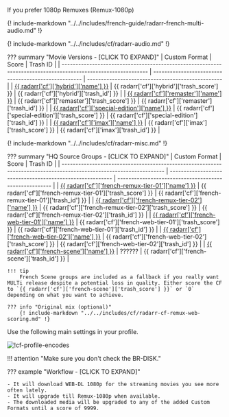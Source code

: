 If you prefer 1080p Remuxes (Remux-1080p)

{! include-markdown "../../includes/french-guide/radarr-french-multi-audio.md" !}

{! include-markdown "../../includes/cf/radarr-audio.md" !}

??? summary "Movie Versions - [CLICK TO EXPAND]"
    | Custom Format                                                                                                 | Score                                                | Trash ID                                          |
    | ------------------------------------------------------------------------------------------------------------- | ---------------------------------------------------- | ------------------------------------------------- |
    | [{{ radarr['cf']['hybrid']['name'] }}](/Radarr/Radarr-collection-of-custom-formats/#hybrid)                   | {{ radarr['cf']['hybrid']['trash_score'] }}          | {{ radarr['cf']['hybrid']['trash_id'] }}          |
    | [{{ radarr['cf']['remaster']['name'] }}](/Radarr/Radarr-collection-of-custom-formats/#remaster)               | {{ radarr['cf']['remaster']['trash_score'] }}        | {{ radarr['cf']['remaster']['trash_id'] }}        |
    | [{{ radarr['cf']['special-edition']['name'] }}](/Radarr/Radarr-collection-of-custom-formats/#special-edition) | {{ radarr['cf']['special-edition']['trash_score'] }} | {{ radarr['cf']['special-edition']['trash_id'] }} |
    | [{{ radarr['cf']['imax']['name'] }}](/Radarr/Radarr-collection-of-custom-formats/#imax)                       | {{ radarr['cf']['imax']['trash_score'] }}            | {{ radarr['cf']['imax']['trash_id'] }}            |

{! include-markdown "../../includes/cf/radarr-misc.md" !}

??? summary "HQ Source Groups - [CLICK TO EXPAND]"
    | Custom Format                                                                                                       | Score                                                     | Trash ID                                               |
    | ------------------------------------------------------------------------------------------------------------------- | --------------------------------------------------------- | ------------------------------------------------------ |
    | [{{ radarr['cf']['french-remux-tier-01']['name'] }}](/Radarr/Radarr-collection-of-custom-formats/#fr-remux-tier-01) | {{ radarr['cf']['french-remux-tier-01']['trash_score'] }} | {{ radarr['cf']['french-remux-tier-01']['trash_id'] }} |
    | [{{ radarr['cf']['french-remux-tier-02']['name'] }}](/Radarr/Radarr-collection-of-custom-formats/#fr-remux-tier-02) | {{ radarr['cf']['french-remux-tier-02']['trash_score'] }} | {{ radarr['cf']['french-remux-tier-02']['trash_id'] }} |
    | [{{ radarr['cf']['french-web-tier-01']['name'] }}](/Radarr/Radarr-collection-of-custom-formats/#fr-web-tier-01)     | {{ radarr['cf']['french-web-tier-01']['trash_score'] }}   | {{ radarr['cf']['french-web-tier-01']['trash_id'] }}   |
    | [{{ radarr['cf']['french-web-tier-02']['name'] }}](/Radarr/Radarr-collection-of-custom-formats/#fr-web-tier-02)     | {{ radarr['cf']['french-web-tier-02']['trash_score'] }}   | {{ radarr['cf']['french-web-tier-02']['trash_id'] }}   |
    | [{{ radarr['cf']['french-scene']['name'] }}](/Radarr/Radarr-collection-of-custom-formats/#fr-scene-groups)          | ??????                                                    | {{ radarr['cf']['french-scene']['trash_id'] }}         |

    !!! tip
        French Scene groups are included as a fallback if you really want MULTi release despite a potential loss in quality. Either score the CF to `{{ radarr['cf']['french-scene']['trash_score'] }}` or `0` depending on what you want to achieve.

    ??? info "Original mix (optional)"
        {! include-markdown "../../includes/cf/radarr-cf-remux-web-scoring.md" !}

Use the following main settings in your profile.

![!cf-profile-encodes](/Radarr/images/cf-french-profile-1080p-remuxes.png)

!!! attention "Make sure you don't check the BR-DISK."

??? example "Workflow - [CLICK TO EXPAND]"

    - It will download WEB-DL 1080p for the streaming movies you see more often lately.
    - It will upgrade till Remux-1080p when available.
    - The downloaded media will be upgraded to any of the added Custom Formats until a score of 9999.
